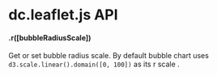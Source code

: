 # dc.leaflet.js API

#### .r([bubbleRadiusScale])
Get or set bubble radius scale. By default bubble chart uses ```d3.scale.linear().domain([0, 100])``` as its r scale .